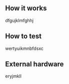 <!---

This file is used to generate your project datasheet. Please fill in the information below and delete any unused
sections.

You can also include images in this folder and reference them in the markdown. Each image must be less than
512 kb in size, and the combined size of all images must be less than 1 MB.
-->

## How it works

dfgujklmfghhj

## How to test

wertyuikmnbfdsxc

## External hardware

eryjmkll
